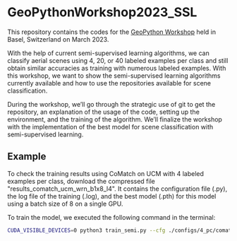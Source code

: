 # GeoPythonWorkshop2023_SSL
This repository contains the codes for the [GeoPython Workshop](https://2023.geopython.net/talks.html#workshops) held in Basel, Switzerland on March 2023.

With the help of current semi-supervised learning algorithms, we can classify aerial scenes using 4, 20, or 40 labeled examples per class and still obtain similar accuracies as training with numerous labeled examples. With this workshop, we want to show the semi-supervised learning algorithms currently available and how to use the repositories available for scene classification.

During the workshop, we’ll go through the strategic use of git to get the repository, an explanation of the usage of the code, setting up the environment, and the training of the algorithm. We’ll finalize the workshop with the implementation of the best model for scene classification with semi-supervised learning.

## Example
To check the training results using CoMatch on UCM with 4 labeled examples per class, download the compressed file "results_comatch_ucm_wrn_b1x8_l4". It contains the configuration file (.py), the log file of the training (.log), and the best model (.pth) for this model using a batch size of 8 on a single GPU.

To train the model, we executed the following command in the terminal:

```bash
CUDA_VISIBLE_DEVICES=0 python3 train_semi.py --cfg ./configs/4_pc/comatch/fm_ucm_wres_x2_b1x8_l84.py --out ./results_4pc/comatch/fm_ucm_wres_x2_b1x8_l84 --seed 5




